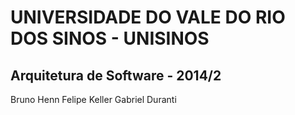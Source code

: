 UNIVERSIDADE DO VALE DO RIO DOS SINOS - UNISINOS
========
Arquitetura de Software - 2014/2
-
Bruno Henn
Felipe Keller
Gabriel Duranti